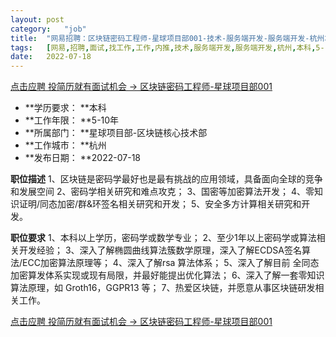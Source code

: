 ```yaml
---
layout:	post
category:	"job"
title:	"网易招聘：区块链密码工程师-星球项目部001-技术-服务端开发-服务端开发-杭州本科5-10年"
tags:	[网易,招聘,面试,找工作,工作,内推,技术,服务端开发,服务端开发,杭州,本科,5-10年]
date:	2022-07-18
---
```


[点击应聘 投简历就有面试机会 -> 区块链密码工程师-星球项目部001](http://mobile.bole.netease.com/bole/boleDetail?id=26480&employeeId=346f03c3cda5f04c&key=all)



- **学历要求： **本科
- **工作年限： **5-10年
- **所属部门： **星球项目部-区块链核心技术部
- **工作城市： **杭州
- **发布日期： **2022-07-18



**职位描述**
1、区块链是密码学最好也是最有挑战的应用领域，具备面向全球的竞争和发展空间
2、密码学相关研究和难点攻克；
3、国密等加密算法开发；
4、零知识证明/同态加密/群&amp;环签名相关研究和开发；
5、安全多方计算相关研究和开发。



**职位要求**
1、本科以上学历，密码学或数学专业；
2、至少1年以上密码学或算法相关开发经验；
3、深入了解椭圆曲线算法簇数学原理，深入了解ECDSA签名算法/ECC加密算法原理等；
4、深入了解rsa 算法体系；
5、深入了解目前 全同态加密算发体系实现或现有局限，并最好能提出优化算法；
6、深入了解一套零知识算法原理，如 Groth16，GGPR13 等；
7、热爱区块链，并愿意从事区块链研发相关工作。



[点击应聘 投简历就有面试机会 -> 区块链密码工程师-星球项目部001](http://mobile.bole.netease.com/bole/boleDetail?id=26480&employeeId=346f03c3cda5f04c&key=all)